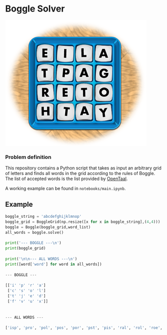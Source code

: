 # Boggle Solver

![](Boggle-Board-2-450x400.png)

### Problem definition

This repository contains a Python script that takes as input an arbitrary grid of letters and finds all words in the grid according to the rules of Boggle. The list of accepted words is the list provided by [OpenTaal](https://github.com/OpenTaal/opentaal-wordlist).

A working example can be found in `notebooks/main.ipynb`. 

## Example

```python
boggle_string = 'abcdefghijklmnop'
boggle_grid = BoggleGrid(np.resize([x for x in boggle_string],(4,4)))
boggle = Boggle(boggle_grid,word_list)
all_words = boggle.solve()

print('--- BOGGLE ---\n')
print(boggle_grid)

print('\n\n--- ALL WORDS ---\n')
print([word['word'] for word in all_words])

--- BOGGLE ---

[['i' 'p' 'r' 'a']
 ['c' 's' 'o' 'l']
 ['t' 'j' 'e' 'd']
 ['f' 'v' 'u' 'x']]


--- ALL WORDS ---

['isp', 'pro', 'pol', 'pos', 'por', 'pst', 'pis', 'ral', 'rol', 'roe', 'ros', 'ale', 'ars', 'cis', 'sol', 'sop', 'soa', 'sip', 'sic', 'ode', 'oed', 'opi', 'ors', 'led', 'lex', 'lev', 'les', 'los', 'lor', 'lar', 'jeu', 'jol', 'joe', 'esp', 'elo', 'dux', 'des', 'deo', 'del', 'dol', 'dos', 'dop', 'dor', 'vel', 'prol', 'pole', 'poes', 'poel', 'pose', 'post', 'piso', 'rode', 'roes', 'rost', 'sela', 'sjeu', 'sjor', 'lest', 'laos', 'judo', 'duel', 'does', 'doel', 'dors', 'dorp', 'vues', 'vest', 'veld', 'velo', 'roest', 'solde', 'solex', 'sjoel', 'spoed', 'spoel', 'judex', 'duvel', 'dorst', 'dorps', 'postje', 'sodeju', 'judoles']
```